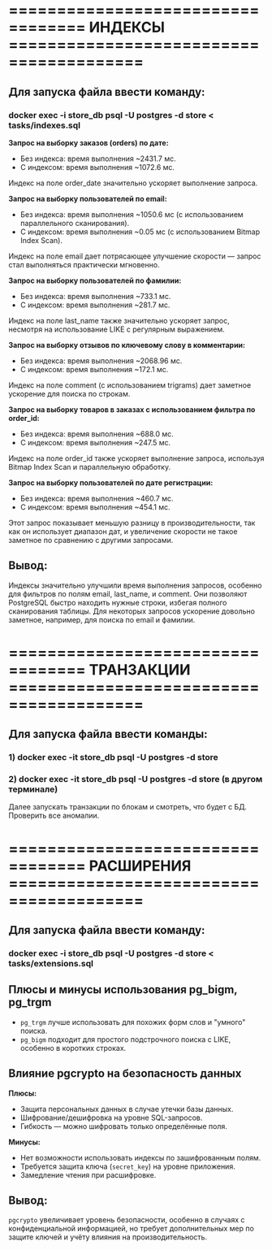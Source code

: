 # ================================== ИНДЕКСЫ ========================================

## Для запуска файла ввести команду:
### docker exec -i store_db psql -U postgres -d store < tasks/indexes.sql 


**Запрос на выборку заказов (orders) по дате:**

- Без индекса: время выполнения ~2431.7 мс.
- С индексом: время выполнения ~1072.6 мс.

Индекс на поле order_date значительно ускоряет выполнение запроса.

**Запрос на выборку пользователей по email:**

- Без индекса: время выполнения ~1050.6 мс (с использованием параллельного сканирования).
- С индексом: время выполнения ~0.05 мс (с использованием Bitmap Index Scan).

Индекс на поле email дает потрясающее улучшение скорости — запрос стал выполняться практически мгновенно.

**Запрос на выборку пользователей по фамилии:**

- Без индекса: время выполнения ~733.1 мс.
- С индексом: время выполнения ~281.7 мс.

Индекс на поле last_name также значительно ускоряет запрос, несмотря на использование LIKE с регулярным выражением.

**Запрос на выборку отзывов по ключевому слову в комментарии:**

- Без индекса: время выполнения ~2068.96 мс.
- С индексом: время выполнения ~172.1 мс.

Индекс на поле comment (с использованием trigrams) дает заметное ускорение для поиска по строкам.

**Запрос на выборку товаров в заказах с использованием фильтра по order_id:**

- Без индекса: время выполнения ~688.0 мс.
- С индексом: время выполнения ~247.5 мс.

Индекс на поле order_id также ускоряет выполнение запроса, используя Bitmap Index Scan и параллельную обработку.

**Запрос на выборку пользователей по дате регистрации:**

- Без индекса: время выполнения ~460.7 мс.
- С индексом: время выполнения ~454.1 мс.

Этот запрос показывает меньшую разницу в производительности, так как он использует диапазон дат, и увеличение скорости не такое заметное по сравнению с другими запросами.

## Вывод:
Индексы значительно улучшили время выполнения запросов, особенно для фильтров по полям email, last_name, и comment. Они позволяют PostgreSQL быстро находить нужные строки, избегая полного сканирования таблицы. Для некоторых запросов ускорение довольно заметное, например, для поиска по email и фамилии.


# ================================== ТРАНЗАКЦИИ ========================================

## Для запуска файла ввести команды:
### 1) docker exec -it store_db psql -U postgres -d store
### 2) docker exec -it store_db psql -U postgres -d store (в другом терминале)

Далее запускать транзакции по блокам и смотреть, что будет с БД. Проверить все аномалии.


# ================================== РАСШИРЕНИЯ ========================================

## Для запуска файла ввести команду:
### docker exec -i store_db psql -U postgres -d store < tasks/extensions.sql

## Плюсы и минусы использования pg_bigm, pg_trgm
- `pg_trgm` лучше использовать для похожих форм слов и "умного" поиска.
- `pg_bigm` подходит для простого подстрочного поиска с LIKE, особенно в коротких строках.

## Влияние pgcrypto на безопасность данных

**Плюсы:**
- Защита персональных данных в случае утечки базы данных.
- Шифрование/дешифровка на уровне SQL-запросов.
- Гибкость — можно шифровать только определённые поля.

**Минусы:**
- Нет возможности использовать индексы по зашифрованным полям.
- Требуется защита ключа (`secret_key`) на уровне приложения.
- Замедление чтения при расшифровке.

## Вывод:
`pgcrypto` увеличивает уровень безопасности, особенно в случаях с конфиденциальной информацией, но требует дополнительных мер по защите ключей и учёту влияния на производительность.